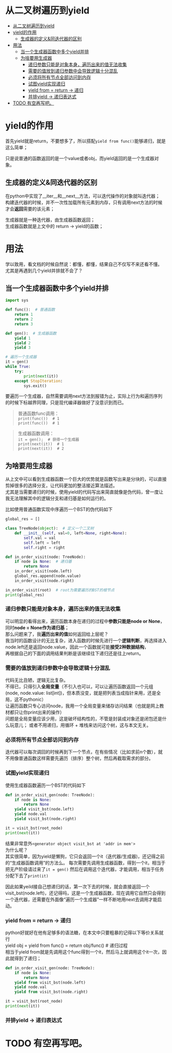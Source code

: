 # 从二叉树遍历到yield
- [从二叉树遍历到yield](#从二叉树遍历到yield)
- [yield的作用](#yield的作用)
  - [生成器的定义&同迭代器的区别](#生成器的定义同迭代器的区别)
- [用法](#用法)
  - [当一个生成器函数中多个yield并排](#当一个生成器函数中多个yield并排)
  - [为啥要用生成器](#为啥要用生成器)
    - [递归参数只能是对象本身，遍历出来的值无法收集](#递归参数只能是对象本身遍历出来的值无法收集)
    - [需要的值放到递归参数中会导致逻辑十分混乱](#需要的值放到递归参数中会导致逻辑十分混乱)
    - [必须将所有节点全部访问到内存](#必须将所有节点全部访问到内存)
    - [试图yield实现递归](#试图yield实现递归)
    - [yield from = return -> 递归](#yield-from--return---递归)
    - [并排yield -> 递归表达式](#并排yield---递归表达式)
- [TODO 有空再写吧。](#todo-有空再写吧)


# yield的作用
首先yield就是return，不要想多了，所以搭配`yield from func()`能够递归，就是这么简单；

只是说普通的函数返回的是一个value或者obj，而yield返回的是一个生成器对象。
## 生成器的定义&同迭代器的区别
在python中实现了__iter__和__next__方法，可以迭代操作的对象就叫迭代器；  
构建迭代器的时候，并不一次性加载所有元素到内存，只有调用next方法的时候才会**返回**需要的该元素；


生成器就是一种迭代器，由生成器函数返回；  
生成器函数就是上文中的 return -> yield的函数；  
# 用法
学以致用，看文档的时候自然说：都懂，都懂，结果自己不仅写不来还看不懂。  
尤其是再遇到几个yield并排就不会了？
## 当一个生成器函数中多个yield并排

```python
import sys

def func():  # 普通函数
    return 1
    return 2
    return 3

def gen():  # 生成器函数
    yield 1
    yield 2
    yield 3

# 遍历一个生成器
it = gen()
while True:
    try:
        print(next(it))
    except StopIteration:
        sys.exit()
```
要遍历一个生成器，自然需要调用next方法到报错为止，实际上行为和遍历序列的时候下标越界同理，只是现代编译器做好了没意识到而已。  
>普通函数func调用：  
>`print(func())  # 1`  
>`print(func())  # 1`

  

>生成器函数调用：  
>`it = gen();  # 获得一个生成器`  
>`print(next(it))  # 1`  
>`print(next(it))  # 2`  

## 为啥要用生成器
从上文中可以看到生成器函数一个巨大的优势就是函数写出来是分块的，可以直接剪掉很多的选择分支，让代码更加的整洁接近算法描述。  
尤其是当需要递归的时候，使用yield的代码写出来简直就像是伪代码，曾一度让我无法理解其中的逻辑分支和递归基是如何运行的。

比如使用普通函数实现中序遍历一个BST的伪代码如下
```python
global_res = []

class TreeNode(object):  # 定义一个二叉树
    def __init__(self, val=0, left=None, right=None):
        self.val = val
        self.left = left
        self.right = right

def in_order_visit(node: TreeNode):
    if node is None:  # 递归基
        return None
    in_order_visit(node.left)
    global_res.append(node.value)
    in_order_visit(node.right)

in_order_visit(root)  # root为需要遍历的BST的根节点
print(global_res)
```
### 递归参数只能是对象本身，遍历出来的值无法收集
可以明显的看得出来，遍历函数本身在递归的过程中**参数只能是node or None**，同时**node = None作为递归基**；  
那么问题来了，我**遍历出来的值**如何返回给上层呢？  
我当时的函数设计的无比复杂，进入函数的时候先进行一个**逻辑判断**，再选择进入node.left还是返回node.value，因此一个函数就可能**接受2种数据结构**，  
再根据自己的下面的调用结果判断是该继续往下递归还是往上return。
### 需要的值放到递归参数中会导致逻辑十分混乱
代码无比丑陋，逻辑无比复杂。  
不得已，只得引入**全局变量**（不引入也可以，可以让遍历函数返回一个元组(node, node.value: list[int])，但本质没变，就是把列表当成指针来用，还是全局，这不pythonic）  
让遍历函数只专心访问node，我用一个全局变量来储存访问结果（也就是网上教材都只让你print出来的操作）  
问题是全局变量应该少用，这是破坏结构性的，不管是封装成对象还是闭包还是什么玩意儿；
或者不用递归，用循环 + 堆栈来访问这个树，这与本文无关。

### 必须将所有节点全部访问到内存
迭代器可以每次调回的时候再到下一个节点，在有些情况（比如求前n个数），就不用像普通函数这样需要先遍历（排序）整个树，然后再截取需求的部分。

### 试图yield实现递归
使用生成器函数遍历一个BST的代码如下
```python
def in_order_visit_gen(node: TreeNode):
    if node is None:
        return None
    yield visit_bst(node.left)
    yield node.val
    yield visit_bst(node.right)

it = visit_bst(root_node)
print(next(it))
```
结果非常意外`<generator object visit_bst at 'addr in mem'>`  
为什么呢？  
其实很简单，因为yield是懒狗，它只会返回一个it（迭代器/生成器)，还记得之前的“生成器函数调用”的方法么。
每次需要先调用生成器函数，得到一个it，相当于把无产阶级请过来了`it = gen()`
然后在调用这个迭代器，才能调用，相当于任务分配下去了`print(it)`


因此如果yeild接自己想递归的话，第一次下去的时候，就会直接返回一个visit_bst(node.left)，还记得吗，这是一个生成器函数，现在调用它自然只会得到一个迭代器，还需要在外面像“遍历一个生成器”一样不断地用next去调用才能启动。

### yield from = return -> 递归
python好就好在他有足够多的语法糖，在本文中只要粗暴的记得以下等价关系就行  
yield obj = yield from func() = return obj/func()  # 递归过程  
相当于yield from就是先调用这个func得到一个it，然后马上就调用这个it一次，因此就得到了递归；
```python
def in_order_visit_gen(node: TreeNode):
    if node is None:
        return None
    yield from visit_bst(node.left)
    yield node.val
    yield from visit_bst(node.right)

it = visit_bst(root_node)
print(next(it))
```

### 并排yield -> 递归表达式

# TODO 有空再写吧。